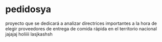 # pedidosya
proyecto que se dedicará a analizar directrices importantes a la hora de elegir proveedores de entrega de comida rápida en el territorio nacional jajajaj
holiiii 
lasjkashsh